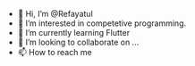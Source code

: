 - 👋 Hi, I’m @Refayatul
- 👀 I’m interested in competetive programming.
- 🌱 I’m currently learning Flutter
- 💞️ I’m looking to collaborate on ...
- 📫 How to reach me 

<!---
Refayatul/Refayatul is a ✨ special ✨ repository because its `README.md` (this file) appears on your GitHub profile.
You can click the Preview link to take a look at your changes.
--->
